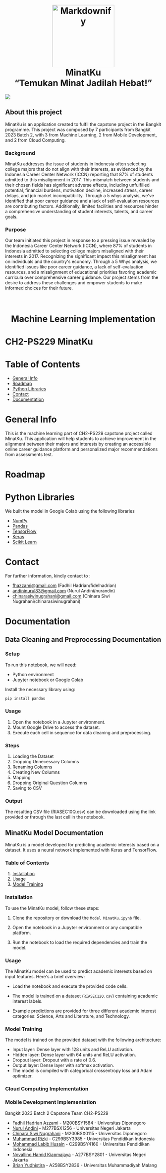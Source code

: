 <h1 align="center">
  <br>
  <a href="#"><img src="https://raw.githubusercontent.com/minatku/.github/72f5e47ebef5eed3e8b62046d3078bf0b042623a/profile/img/minatku_logo.svg" alt="Markdownify" width="200"></a>
  <br>
  MinatKu
  <br>
  “Temukan Minat Jadilah Hebat!”
</h1>

<img src="https://raw.githubusercontent.com/minatku/.github/80263cc14216a3ede82c281c8fecc70995959434/profile/img/minatku_banner.svg"></img>

## About this project

MinatKu is an application created to fulfil the capstone project in the Bangkit programme. This project was composed by 7 participants from Bangkit 2023 Batch 2, with 3 from Machine Learning, 2 from Mobile Development, and 2 from Cloud Computing.

### Background
MinatKu addresses the issue of students in Indonesia often selecting college majors that do not align with their interests, as evidenced by the Indonesia Career Center Network (ICCN) reporting that 87% of students admitted to this misalignment in 2017. This mismatch between students and their chosen fields has significant adverse effects, including unfulfilled potential, financial burdens, motivation decline, increased stress, career delays, and job market incompatibility. Through a 5 whys analysis, we've identified that poor career guidance and a lack of self-evaluation resources are contributing factors. Additionally, limited facilities and resources hinder a comprehensive understanding of student interests, talents, and career goals.

### Purpose
Our team initiated this project in response to a pressing issue revealed by the Indonesia Career Center Network (ICCN), where 87% of students in Indonesia admitted to selecting college majors misaligned with their interests in 2017. Recognizing the significant impact this misalignment has on individuals and the country's economy. Through a 5 Whys analysis, we identified issues like poor career guidance, a lack of self-evaluation resources, and a misalignment of educational priorities favoring academic curricula over comprehensive career guidance. Our project stems from the desire to address these challenges and empower students to make informed choices for their future.

<h1 align="center">
  <br>
  Machine Learning Implementation
</h1>

# CH2-PS229 MinatKu

# Table of Contents
* [General Info](#general-info)
* [Roadmap](#roadmap)
* [Python Libraries](#python-libraries)
* [Contact](#contact)
* [Documentation](#documentation)

# General Info
This is the machine learning part of CH2-PS229 capstone project called MinatKu. This application will help students to achieve improvement in the alignment between their majors and interests by creating an accessible online career guidance platform and personalized major recommendations from assessments test.

# Roadmap

# Python Libraries
We built the model in Google Colab using the following libraries
* [NumPy](https://numpy.org/)
* [Pandas](https://pandas.pydata.org/)
* [TensorFlow](https://www.tensorflow.org/)
* [Keras](https://keras.io/)
* [Scikit Learn](https://scikit-learn.org/stable/)

# Contact
For further information, kindly contact to :
- fhazzami@gmail.com (Fadhil Hadrian/fidelhadrian)
- andininurul83@gmail.com (Nurul Andini/nurandin)
- chinarasiwinugrahani@gmail.com (Chinara Siwi Nugrahani/chinarasiwinugrahani)

# Documentation
## Data Cleaning and Preprocessing Documentation

### Setup

To run this notebook, we will need:

- Python environment
- Jupyter notebook or Google Colab

Install the necessary library using:

```bash
pip install pandas
```

### Usage
1. Open the notebook in a Jupyter environment.
2. Mount Google Drive to access the dataset.
3. Execute each cell in sequence for data cleaning and preprocessing.

### Steps
1. Loading the Dataset
2. Dropping Unnecessary Columns
3. Renaming Columns
4. Creating New Columns
5. Mapping
6. Dropping Original Question Columns
7. Saving to CSV

### Output
The resulting CSV file (RIASEC10Q.csv) can be downloaded using the link provided or through the last cell in the notebook.

## MinatKu Model Documentation

MinatKu is a model developed for predicting academic interests based on a dataset. It uses a neural network implemented with Keras and TensorFlow.

### Table of Contents
1. [Installation](#installation)
2. [Usage](#usage)
3. [Model Training](#model-training)

### Installation

To use the MinatKu model, follow these steps:

1. Clone the repository or download the `Model MinatKu.ipynb` file.

2. Open the notebook in a Jupyter environment or any compatible platform.

3. Run the notebook to load the required dependencies and train the model.

### Usage

The MinatKu model can be used to predict academic interests based on input features. Here's a brief overview:

- Load the notebook and execute the provided code cells.

- The model is trained on a dataset (`RIASEC12Q.csv`) containing academic interest labels.

- Example predictions are provided for three different academic interest categories: Science, Arts and Literature, and Technology.

### Model Training
The model is trained on the provided dataset with the following architecture:

- Input layer: Dense layer with 128 units and ReLU activation.
- Hidden layer: Dense layer with 64 units and ReLU activation.
- Dropout layer: Dropout with a rate of 0.6.
- Output layer: Dense layer with softmax activation.
- The model is compiled with categorical crossentropy loss and Adam optimizer.

### Cloud Computing Implementation

### Mobile Development Implementation

Bangkit 2023 Batch 2 Capstone Team CH2-PS229
- [Fadhil Hadrian Azzami](https://www.linkedin.com/in/fhazzami/) - M200BSY1584 - Universitas Diponegoro
- [Nurul Andini](https://www.linkedin.com/in/nurul-andini/) - M277BSX1256 -  Universitas Negeri Jakarta
- [Chinara Siwi Nugrahani](https://www.linkedin.com/in/chinarasiwinugrahani/) - M200BSX0115 - Universitas Diponegoro
- [Muhammad Rizki](https://www.linkedin.com/in/rizki-muhammad-32b4b4203/) - C299BSY3985 - Universitas Pendidikan Indonesia
- [Mohammad Labib Husain](https://www.linkedin.com/in/mohammad-labib-husain-065452281/) - C299BSY4160 - Universitas Pendidikan Indonesia
- [Novallino Hamid Kiapmajaya](https://www.linkedin.com/in/novallinohamidk/) - A277BSY2801 - Universitas Negeri Jakarta
- [Brian Yudhistira](https://www.linkedin.com/in/brian-yudhistira-95a62b221/) - A258BSY2836 -  Universitas Muhammadiyah Malang
